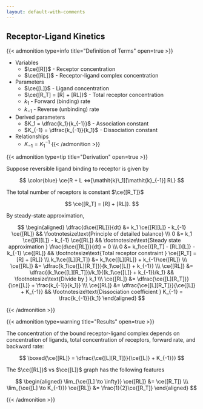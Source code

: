 ```yaml
---
layout: default-with-comments
---
```


## Receptor-Ligand Kinetics

{{< admonition type=info title="Definition of Terms" open=true >}}

- Variables
  - $\ce{[R]}$ - Receptor concentration
  - $\ce{[RL]}$ - Receptor-ligand complex concentration
- Parameters
  - $\ce{[L]}$ - Ligand concentration
  - $\ce{[R_T] = [R] + [RL]}$ - Total receptor concentration
  - $k_1$ - Forward (binding) rate
  - $k_{-1}$ - Reverse (unbinding) rate
- Derived parameters
  - $K_1 = \dfrac{k_1}{k_{-1}}$ - Association constant
  - $K_{-1} = \dfrac{k_{-1}}{k_1}$ - Dissociation constant
- Relationships
  - $K_{-1} = K_1^{-1}$
{{< /admonition >}}

{{< admonition type=tip title="Derivation" open=true >}}

Suppose reversible ligand binding to receptor is given by

$$
\color{blue} \ce{R + L <=>[\mathit{k}\_1][\mathit{k}_{-1}] RL}
$$

The total number of receptors is constant $\ce{[R_T]}$

$$
\ce{[R_T] = [R] + [RL]}.
$$

By steady-state approximation,

$$
\begin{aligned}
\dfrac{d\ce{[RL]}}{dt} &= k_1 \ce{[R][L]} - k_{-1} \ce{[RL]} && \footnotesize\text{Principle of detailed balance} \\\ 0 &= k_1 \ce{[R][L]} - k_{-1} \ce{[RL]} && \footnotesize\text{Steady state approximation } \frac{d\ce{[RL]}}{dt} = 0 \\\ 0 &= k_1\ce{([R_T] - [RL])[L]} - k_{-1} \ce{[RL]} && \footnotesize\text{Total receptor constraint } \ce{[R_T] = [R] + [RL]} \\\ k_1\ce{[L][R_T]} &= k_1\ce{[L][RL]} + k_{-1}\ce{[RL]} \\\ \ce{[RL]} &= \dfrac{k_1\ce{[L][R_T]}}{k_1\ce{[L]} + k_{-1}} \\\ \ce{[RL]} &= \dfrac{(k_1\ce{[L][R_T]})/k_1}{(k_1\ce{[L]} + k_{-1})/k_1} && \footnotesize\text{Divide by } k_1 \\\ \ce{[RL]} &= \dfrac{\ce{[L][R_T]}}{\ce{[L]} + \frac{k_{-1}}{k_1}} \\\ \ce{[RL]} &= \dfrac{\ce{[L][R_T]}}{\ce{[L]} + K_{-1}} && \footnotesize\text{Dissociation coefficient } K_{-1} = \frac{k_{-1}}{k_1}
\end{aligned}
$$

{{< /admonition >}}

{{< admonition type=warning title="Results" open=true >}}

The concentration of the bound receptor-ligand complex depends on concentration of ligands, total concentration of receptors, forward rate, and backward rate:

$$
\boxed{\ce{[RL]} = \dfrac{\ce{[L][R_T]}}{\ce{[L]} + K_{-1}}}
$$

The $\ce{[RL]}$ vs $\ce{[L]}$ graph has the following features

$$
\begin{aligned}
\lim_{\ce{[L] \to \infty}} \ce{[RL]} &= \ce{[R_T]} \\\ \lim_{\ce{[L] \to K_{-1}}} \ce{[RL]} &= \frac{1}{2}\ce{[R_T]}
\end{aligned}
$$

{{< /admonition >}}

<!-- ★ -->